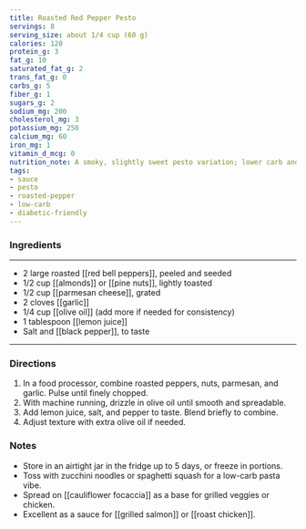 ```yaml
---
title: Roasted Red Pepper Pesto
servings: 8
serving_size: about 1/4 cup (60 g)
calories: 120
protein_g: 3
fat_g: 10
saturated_fat_g: 2
trans_fat_g: 0
carbs_g: 5
fiber_g: 1
sugars_g: 2
sodium_mg: 200
cholesterol_mg: 3
potassium_mg: 250
calcium_mg: 60
iron_mg: 1
vitamin_d_mcg: 0
nutrition_note: A smoky, slightly sweet pesto variation; lower carb and great as a sauce for chicken, fish, or cauliflower focaccia.
tags:
- sauce
- pesto
- roasted-pepper
- low-carb
- diabetic-friendly
---
```


### Ingredients
---
- 2 large roasted [[red bell peppers]], peeled and seeded
- 1/2 cup [[almonds]] or [[pine nuts]], lightly toasted
- 1/2 cup [[parmesan cheese]], grated
- 2 cloves [[garlic]]
- 1/4 cup [[olive oil]] (add more if needed for consistency)
- 1 tablespoon [[lemon juice]]
- Salt and [[black pepper]], to taste
---

### Directions
1. In a food processor, combine roasted peppers, nuts, parmesan, and garlic. Pulse until finely chopped.
2. With machine running, drizzle in olive oil until smooth and spreadable.
3. Add lemon juice, salt, and pepper to taste. Blend briefly to combine.
4. Adjust texture with extra olive oil if needed.

### Notes
- Store in an airtight jar in the fridge up to 5 days, or freeze in portions.
- Toss with zucchini noodles or spaghetti squash for a low-carb pasta vibe.
- Spread on [[cauliflower focaccia]] as a base for grilled veggies or chicken.
- Excellent as a sauce for [[grilled salmon]] or [[roast chicken]].